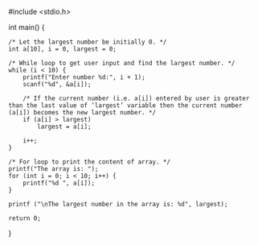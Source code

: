    #include <stdio.h>


int main() {

    /* Let the largest number be initially 0. */
    int a[10], i = 0, largest = 0;

    /* While loop to get user input and find the largest number. */
    while (i < 10) {
        printf("Enter number %d:", i + 1);
        scanf("%d", &a[i]);

        /* If the current number (i.e. a[i]) entered by user is greater than the last value of ‘largest’ variable then the current number (a[i]) becomes the new largest number. */
        if (a[i] > largest)
            largest = a[i];

        i++;
    }

    /* For loop to print the content of array. */
    printf("The array is: ");
    for (int i = 0; i < 10; i++) {
        printf("%d ", a[i]);
    }

    printf ("\nThe largest number in the array is: %d", largest);

    return 0;
}
